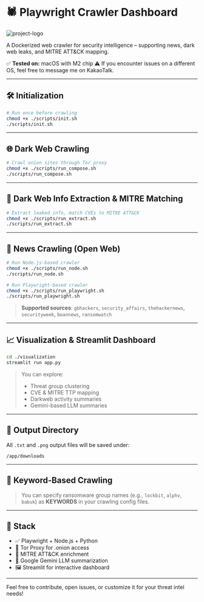 # 🕷️ Playwright Crawler Dashboard

![project-logo](./logo/1.gif)

A Dockerized web crawler for security intelligence – supporting news, dark web leaks, and MITRE ATT\&CK mapping.

✅ **Tested on:** macOS with M2 chip
⚠️ If you encounter issues on a different OS, feel free to message me on KakaoTalk.

---

## 🛠️ Initialization

```bash
# Run once before crawling
chmod +x ./scripts/init.sh
./scripts/init.sh
```

---

## 🌐 Dark Web Crawling

```bash
# Crawl onion sites through Tor proxy
chmod +x ./scripts/run_compose.sh
./scripts/run_compose.sh
```

---

## 🧠 Dark Web Info Extraction & MITRE Matching

```bash
# Extract leaked info, match CVEs to MITRE ATT&CK
chmod +x ./scripts/run_extract.sh
./scripts/run_extract.sh
```

---

## 📰 News Crawling (Open Web)

```bash
# Run Node.js-based crawler
chmod +x ./scripts/run_node.sh
./scripts/run_node.sh

# Run Playwright-based crawler
chmod +x ./scripts/run_playwright.sh
./scripts/run_playwright.sh
```

> **Supported sources**:
> `gbhackers`, `security_affairs`, `thehackernews`, `securityweek`, `boannews`, `ransomwatch`

---

## 📈 Visualization & Streamlit Dashboard

```bash
cd ./visualization
streamlit run app.py
```

> You can explore:
>
> * Threat group clustering
> * CVE & MITRE TTP mapping
> * Darkweb activity summaries
> * Gemini-based LLM summaries

---

## 📂 Output Directory

All `.txt` and `.png` output files will be saved under:

```
/app/downloads
```

---

## 🔑 Keyword-Based Crawling

> You can specify ransomware group names (e.g., `lockbit`, `alphv`, `babuk`)
> as **KEYWORDS** in your crawling config files.

---

## 🧩 Stack

* ✅ Playwright + Node.js + Python
* 🔐 Tor Proxy for .onion access
* 📄 MITRE ATT\&CK enrichment
* 🤖 Google Gemini LLM summarization
* 🖼️ Streamlit for interactive dashboard

---

Feel free to contribute, open issues, or customize it for your threat intel needs!
